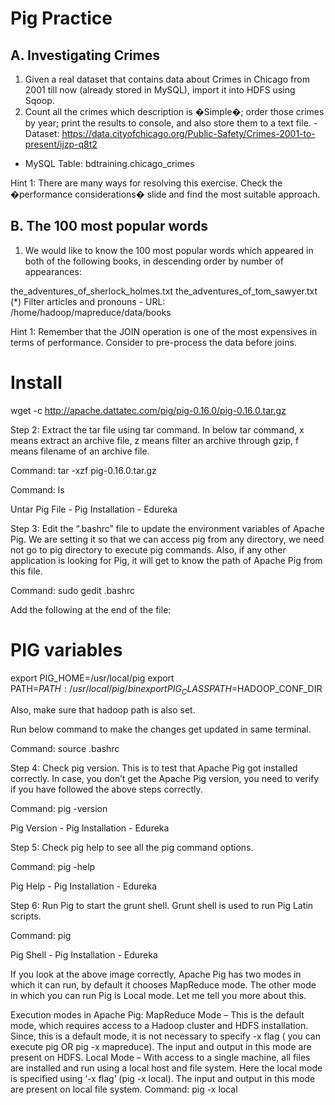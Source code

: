 # Pig Practice

## A. Investigating Crimes
1. Given a real dataset that contains data about Crimes in Chicago from 2001 till now (already stored in MySQL), import it into HDFS using Sqoop.
2. Count all the crimes which description is �Simple�; order those crimes by year; print the results to console, and also store them to a text file.     -
Dataset: https://data.cityofchicago.org/Public-Safety/Crimes-2001-to-present/ijzp-q8t2
- MySQL Table: bdtraining.chicago_crimes

Hint 1: There are many ways for resolving this exercise. Check the �performance considerations� slide and find the most suitable approach.

## B. The 100 most popular words
1. We would like to know the 100 most popular words which appeared in both of the following books, in descending order by number of appearances:

 the_adventures_of_sherlock_holmes.txt
 the_adventures_of_tom_sawyer.txt
 (*) Filter articles and pronouns
        - URL: /home/hadoop/mapreduce/data/books

Hint 1: Remember that the JOIN operation is one of the most expensives in terms of performance. Consider to pre-process the data before joins.

# Install

wget -c http://apache.dattatec.com/pig/pig-0.16.0/pig-0.16.0.tar.gz

Step 2: Extract the tar file using tar command. In below tar command, x means extract an archive file, z means filter an archive through gzip, f means filename of an archive file.

Command: tar -xzf pig-0.16.0.tar.gz

Command: ls

Untar Pig File - Pig Installation - Edureka

Step 3: Edit the “.bashrc” file to update the environment variables of Apache Pig. We are setting it so that we can access pig from any directory, we need not go to pig directory to execute pig commands. Also, if any other application is looking for Pig, it will get to know the path of Apache Pig from this file.

Command:  sudo gedit .bashrc

Add the following at the end of the file:

# PIG variables
export PIG_HOME=/usr/local/pig
export PATH=$PATH:/usr/local/pig/bin
export PIG_CLASSPATH=$HADOOP_CONF_DIR

Also, make sure that hadoop path is also set.

Run below command to make the changes get updated in same terminal.

Command: source .bashrc

Step 4: Check pig version. This is to test that Apache Pig got installed correctly. In case, you don’t get the Apache Pig version, you need to verify if you have followed the above steps correctly.

Command: pig -version

Pig Version - Pig Installation - Edureka

Step 5: Check pig help to see all the pig command options.

Command: pig -help

Pig Help - Pig Installation - Edureka

Step 6: Run Pig to start the grunt shell. Grunt shell is used to run Pig Latin scripts.

Command: pig

Pig Shell - Pig Installation - Edureka

If you look at the above image correctly, Apache Pig has two modes in which it can run, by default it chooses MapReduce mode. The other mode in which you can run Pig is Local mode. Let me tell you more about this.

Execution modes in Apache Pig:
MapReduce Mode – This is the default mode, which requires access to a Hadoop cluster and HDFS installation. Since, this is a default mode, it is not necessary to specify -x flag ( you can execute pig OR pig -x mapreduce). The input and output in this mode are present on HDFS.
Local Mode – With access to a single machine, all files are installed and run using a local host and file system. Here the local mode is specified using ‘-x flag’ (pig -x local). The input and output in this mode are present on local file system.
Command: pig -x local
